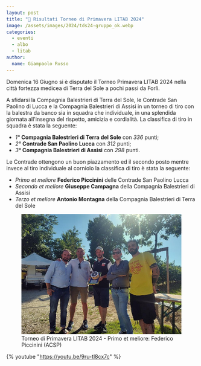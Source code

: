 ```yaml
---
layout: post
title: "🎯 Risultati Torneo di Primavera LITAB 2024"
image: /assets/images/2024/tds24-gruppo_ok.webp
categories:
  - eventi
  - albo
  - litab
author:
  name: Giampaolo Russo
---
```


Domenica 16 Giugno si è disputato il Torneo Primavera LITAB 2024 nella città fortezza medicea di Terra del Sole a pochi passi da Forlì.

<!-- more -->

A sfidarsi la Compagnia Balestrieri di Terra del Sole, le Contrade San Paolino di Lucca e la Compagnia Balestrieri di Assisi in un torneo di tiro con la balestra da banco sia in squadra che individuale, in una splendida giornata all'insegna del rispetto, amicizia e cordialità.
La classifica di tiro in squadra è stata la seguente:

* *1°* **Compagnia Balestrieri di Terra del Sole** con *336* punti;
* *2°* **Contrade San Paolino Lucca** con *312* punti;
* *3°* **Compagnia Balestrieri di Assisi** con *298* punti.

Le Contrade ottengono un buon piazzamento ed il secondo posto mentre invece al tiro individuale al corniolo la classifica di tiro è stata la seguente:

* *Primo et meliore* **Federico Piccinini** delle Contrade San Paolino Lucca
* *Secondo et meliore* **Giuseppe Campagna** della Compagnia Balestrieri di Assisi
* *Terzo et meliore* **Antonio Montagna** della Compagnia Balestrieri di Terra del Sole

<figure class="align-center">
    <img src="/assets/images/2024/tds24-primo-et-meliore-piccinini_800w.jpg" alt="torneo di primavera 2024 primo et meliore federico piccinini">
  <figcaption>Torneo di Primavera LITAB 2024 - Primo et meliore: Federico Piccinini (ACSP)</figcaption>
</figure>

{% youtube "https://youtu.be/9ru-tl8cx7c" %}
